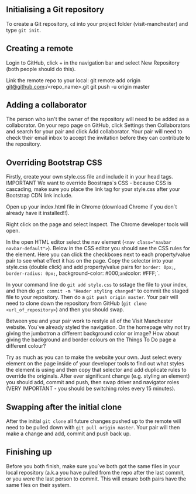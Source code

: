 Initialising a Git repository
------
To create a Git repository, `cd` into your project folder (visit-manchester) and type `git init`. 

Creating a remote
------
Login to GitHub, click + in the navigation bar and select New Repository (both people should do this).

Link the remote repo to your local:
git remote add origin git@github.com:<username>/<repo_name>.git
git push -u origin master

Adding a collaborator
------
The person who isn't the owner of the repository will need to be added as a collaborator. On your repo page on GitHub, click Settings then Collaborators and search for your pair and click Add collaborator. Your pair will need to check their email inbox to accept the invitation before they can contribute to the repository.

Overriding Bootstrap CSS
------
Firstly, create your own style.css file and include it in your head tags. IMPORTANT We want to override Boostraps`s CSS - because CSS is cascading, make sure you place the link tag for your style.css after your Bootstrap CDN link include.

Open up your index.html file in Chrome (download Chrome if you don`t already have it installed!!).

Right click on the page and select Inspect. The Chrome developer tools will open.

In the open HTML editor select the nav element (`<nav class="navbar navbar-default">`). Below in the CSS editor you should see the CSS rules for the element. Here you can click the checkboxes next to each property/value pair to see what effect it has on the page. Copy the selector into your style.css (double click) and add property/value pairs for `border: 0px;`, `border-radius: 0px;`, background-color: #000;` and `color: #FFF;`. 

In your command line do `git add style.css` to sstage the file to your index, and then do `git commit -m "Header styling changed"` to commit the staged file to your repository. Then do a `git push origin master`. Your pair will need to clone down the repository from GitHub (`git clone <url_of_repository>`) and then you should swap.

Between you and your pair work to restyle all of the Visit Manchester website. You`ve already styled the navigation. On the homepage why not try giving the jumbotron a different background color or image? How about giving the background and border colours on the Things To Do page a different colour?

Try as much as you can to make the website your own. Just select every element on the page inside of your developer tools to find out what styles the element is using and then copy that selector and add duplicate rules to override the originals. After ever significant change (e.g. styling an element) you should add, commit and push, then swap driver and navigator roles (VERY IMPORTANT - you should be switching roles every 15 minutes).

Swapping after the initial clone
------
After the initial `git clone` all future changes pushed up to the remote will need to be pulled down with `git pull origin master`. Your pair will then make a change and add, commit and push back up.

Finishing up
------
Before you both finish, make sure you`ve both got the same files in your local repository (a.k.a you have pulled from the repo after the last commit, or you were the last person to commit. This will ensure both pairs have the same files on their system.